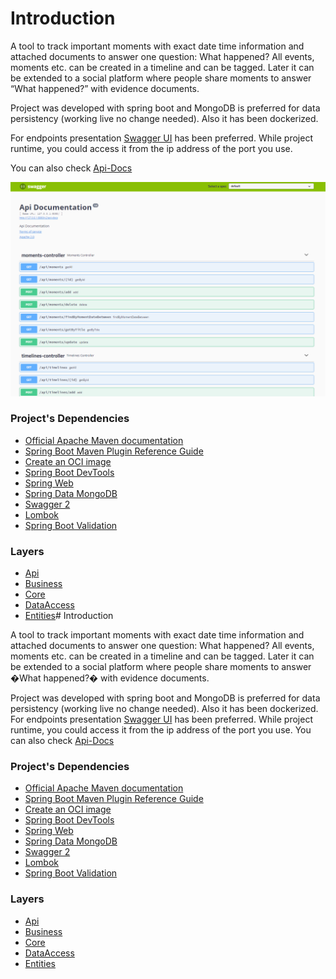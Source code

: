 # Introduction

A tool to track important moments with exact date time information and attached documents to answer one question: What happened?
All events, moments etc. can be created in a timeline and can be tagged. Later it can be extended to a social platform where people share moments to answer “What happened?” with evidence documents.

Project was developed with spring boot and  MongoDB is preferred for data persistency (working live no change needed). Also it has been dockerized.

For endpoints presentation [Swagger UI](https://swagger.io/tools/swagger-ui/) has been preferred. While project runtime, you could access it from the ip address of the port you use. 

You can also check [Api-Docs](https://raw.githubusercontent.com/murtekbey/pribas-task/main/api-docs.json)

[![](https://raw.githubusercontent.com/murtekbey/pribas-task/main/ui.png)](https://raw.githubusercontent.com/murtekbey/pribas-task/main/ui.png)

### Project's Dependencies

* [Official Apache Maven documentation](https://maven.apache.org/guides/index.html)
* [Spring Boot Maven Plugin Reference Guide](https://docs.spring.io/spring-boot/docs/2.5.5/maven-plugin/reference/html/)
* [Create an OCI image](https://docs.spring.io/spring-boot/docs/2.5.5/maven-plugin/reference/html/#build-image)
* [Spring Boot DevTools](https://docs.spring.io/spring-boot/docs/2.5.5/reference/htmlsingle/#using-boot-devtools)
* [Spring Web](https://docs.spring.io/spring-boot/docs/2.5.5/reference/htmlsingle/#boot-features-developing-web-applications)
* [Spring Data MongoDB](https://docs.spring.io/spring-boot/docs/2.5.5/reference/htmlsingle/#boot-features-mongodb)
* [Swagger 2](https://www.baeldung.com/swagger-2-documentation-for-spring-rest-api)
* [Lombok](https://projectlombok.org/features/all)
* [Spring Boot Validation](https://www.baeldung.com/spring-boot-bean-validation)

### Layers

* [Api](https://github.com/murtekbey/pribas-task/tree/main/src/main/java/pribas/task/api)
* [Business](https://github.com/murtekbey/pribas-task/tree/main/src/main/java/pribas/task/business)
* [Core](https://github.com/murtekbey/pribas-task/tree/main/src/main/java/pribas/task/core)
* [DataAccess](https://github.com/murtekbey/pribas-task/tree/main/src/main/java/pribas/task/dataAccess)
* [Entities](https://github.com/murtekbey/pribas-task/tree/main/src/main/java/pribas/task/entities)# Introduction

A tool to track important moments with exact date time information and attached documents to answer one question: What happened?
All events, moments etc. can be created in a timeline and can be tagged. Later it can be extended to a social platform where people share moments to answer �What happened?� with evidence documents.

Project was developed with spring boot and  MongoDB is preferred for data persistency (working live no change needed). Also it has been dockerized.
For endpoints presentation [Swagger UI](https://swagger.io/tools/swagger-ui/) has been preferred. While project runtime, you could access it from the ip address of the port you use. 
You can also check [Api-Docs](https://github.com/murtekbey/pribas-task/api-docs.json)

### Project's Dependencies

* [Official Apache Maven documentation](https://maven.apache.org/guides/index.html)
* [Spring Boot Maven Plugin Reference Guide](https://docs.spring.io/spring-boot/docs/2.5.5/maven-plugin/reference/html/)
* [Create an OCI image](https://docs.spring.io/spring-boot/docs/2.5.5/maven-plugin/reference/html/#build-image)
* [Spring Boot DevTools](https://docs.spring.io/spring-boot/docs/2.5.5/reference/htmlsingle/#using-boot-devtools)
* [Spring Web](https://docs.spring.io/spring-boot/docs/2.5.5/reference/htmlsingle/#boot-features-developing-web-applications)
* [Spring Data MongoDB](https://docs.spring.io/spring-boot/docs/2.5.5/reference/htmlsingle/#boot-features-mongodb)
* [Swagger 2](https://www.baeldung.com/swagger-2-documentation-for-spring-rest-api)
* [Lombok](https://projectlombok.org/features/all)
* [Spring Boot Validation](https://www.baeldung.com/spring-boot-bean-validation)

### Layers

* [Api](https://github.com/murtekbey/pribas-task/tree/main/src/main/java/pribas/task/api)
* [Business](https://github.com/murtekbey/pribas-task/tree/main/src/main/java/pribas/task/business)
* [Core](https://github.com/murtekbey/pribas-task/tree/main/src/main/java/pribas/task/core)
* [DataAccess](https://github.com/murtekbey/pribas-task/tree/main/src/main/java/pribas/task/dataAccess)
* [Entities](https://github.com/murtekbey/pribas-task/tree/main/src/main/java/pribas/task/entities)


